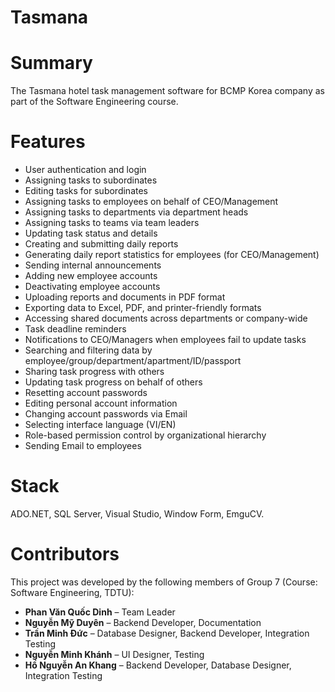 # Tasmana
# Summary
The Tasmana hotel task management software for BCMP Korea company as part of the Software Engineering course.
# Features
* User authentication and login
* Assigning tasks to subordinates
* Editing tasks for subordinates
* Assigning tasks to employees on behalf of CEO/Management
* Assigning tasks to departments via department heads
* Assigning tasks to teams via team leaders
* Updating task status and details
* Creating and submitting daily reports
* Generating daily report statistics for employees (for CEO/Management)
* Sending internal announcements
* Adding new employee accounts
* Deactivating employee accounts
* Uploading reports and documents in PDF format
* Exporting data to Excel, PDF, and printer-friendly formats
* Accessing shared documents across departments or company-wide
* Task deadline reminders
* Notifications to CEO/Managers when employees fail to update tasks
* Searching and filtering data by employee/group/department/apartment/ID/passport
* Sharing task progress with others
* Updating task progress on behalf of others
* Resetting account passwords
* Editing personal account information
* Changing account passwords via Email
* Selecting interface language (VI/EN)
* Role-based permission control by organizational hierarchy
* Sending Email to employees
# Stack
ADO.NET, SQL Server, Visual Studio, Window Form, EmguCV.

# Contributors
This project was developed by the following members of Group 7 (Course: Software Engineering, TDTU):

- **Phan Văn Quốc Dinh** – Team Leader
- **Nguyễn Mỹ Duyên** – Backend Developer, Documentation
- **Trần Minh Đức** – Database Designer, Backend Developer, Integration Testing
- **Nguyễn Minh Khánh** – UI Designer, Testing
- **Hồ Nguyễn An Khang** – Backend Developer, Database Designer, Integration Testing

